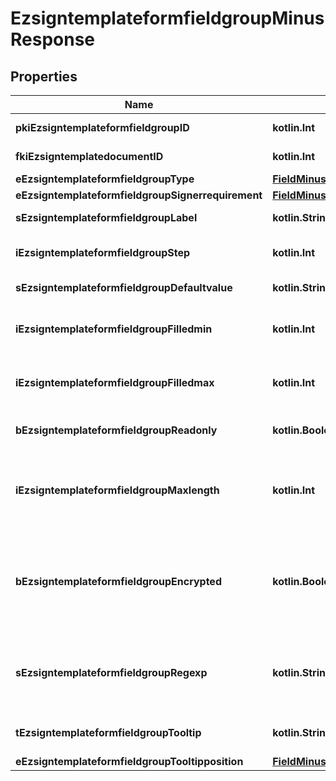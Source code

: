 
# EzsigntemplateformfieldgroupMinusResponse

## Properties
Name | Type | Description | Notes
------------ | ------------- | ------------- | -------------
**pkiEzsigntemplateformfieldgroupID** | **kotlin.Int** | The unique ID of the Ezsigntemplateformfieldgroup | 
**fkiEzsigntemplatedocumentID** | **kotlin.Int** | The unique ID of the Ezsigntemplatedocument | 
**eEzsigntemplateformfieldgroupType** | [**FieldMinusEEzsigntemplateformfieldgroupType**](FieldMinusEEzsigntemplateformfieldgroupType.md) |  | 
**eEzsigntemplateformfieldgroupSignerrequirement** | [**FieldMinusEEzsigntemplateformfieldgroupSignerrequirement**](FieldMinusEEzsigntemplateformfieldgroupSignerrequirement.md) |  | 
**sEzsigntemplateformfieldgroupLabel** | **kotlin.String** | The Label for the Ezsigntemplateformfieldgroup | 
**iEzsigntemplateformfieldgroupStep** | **kotlin.Int** | The step when the Ezsigntemplatesigner will be invited to fill the form fields | 
**sEzsigntemplateformfieldgroupDefaultvalue** | **kotlin.String** | The default value for the Ezsigntemplateformfieldgroup | 
**iEzsigntemplateformfieldgroupFilledmin** | **kotlin.Int** | The minimum number of Ezsigntemplateformfield that must be filled in the Ezsigntemplateformfieldgroup | 
**iEzsigntemplateformfieldgroupFilledmax** | **kotlin.Int** | The maximum number of Ezsigntemplateformfield that must be filled in the Ezsigntemplateformfieldgroup | 
**bEzsigntemplateformfieldgroupReadonly** | **kotlin.Boolean** | Whether the Ezsigntemplateformfieldgroup is read only or not. | 
**iEzsigntemplateformfieldgroupMaxlength** | **kotlin.Int** | The maximum length for the value in the Ezsigntemplateformfieldgroup  This can only be set if eEzsigntemplateformfieldgroupType is **Text** or **Textarea** |  [optional]
**bEzsigntemplateformfieldgroupEncrypted** | **kotlin.Boolean** | Whether the Ezsigntemplateformfieldgroup is encrypted in the database or not. Encrypted values are not displayed on the Ezsigndocument. This can only be set if eEzsigntemplateformfieldgroupType is **Text** or **Textarea** |  [optional]
**sEzsigntemplateformfieldgroupRegexp** | **kotlin.String** | A regular expression to indicate what values are acceptable for the Ezsigntemplateformfieldgroup.  This can only be set if eEzsigntemplateformfieldgroupType is **Text** or **Textarea** |  [optional]
**tEzsigntemplateformfieldgroupTooltip** | **kotlin.String** | A tooltip that will be presented to Ezsigntemplatesigner about the Ezsigntemplateformfieldgroup |  [optional]
**eEzsigntemplateformfieldgroupTooltipposition** | [**FieldMinusEEzsigntemplateformfieldgroupTooltipposition**](FieldMinusEEzsigntemplateformfieldgroupTooltipposition.md) |  |  [optional]



